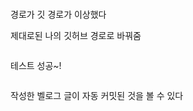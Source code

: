 <p><img alt="" src="https://velog.velcdn.com/images/kkikki/post/cc5406fc-42aa-4173-8d04-e140aacada6c/image.png" /></p>
<p>경로가 깃 경로가 이상했다</p>
<p>제대로된 나의 깃허브 경로로 바꿔줌</p>
<p><img alt="" src="https://velog.velcdn.com/images/kkikki/post/9b5a22f5-67ff-4446-9cc7-f943ff4b5a07/image.png" /></p>
<p>테스트 성공~!</p>
<p><img alt="" src="https://velog.velcdn.com/images/kkikki/post/43456f11-93eb-4fa0-b49c-bc596da36a74/image.png" /></p>
<p>작성한 벨로그 글이 자동 커밋된 것을 볼 수 있다 </p>